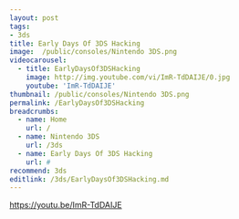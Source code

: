 ```yaml
---
layout: post
tags: 
- 3ds
title: Early Days Of 3DS Hacking
image:  /public/consoles/Nintendo 3DS.png
videocarousel:
  - title: EarlyDaysOf3DSHacking
    image: http://img.youtube.com/vi/ImR-TdDAIJE/0.jpg
    youtube: 'ImR-TdDAIJE'
thumbnail: /public/consoles/Nintendo 3DS.png
permalink: /EarlyDaysOf3DSHacking
breadcrumbs:
  - name: Home
    url: /
  - name: Nintendo 3DS
    url: /3ds
  - name: Early Days Of 3DS Hacking
    url: #
recommend: 3ds
editlink: /3ds/EarlyDaysOf3DSHacking.md
---
```

https://youtu.be/ImR-TdDAIJE
